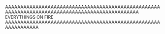 AAAAAAAAAAAAAAAAAAAAAAAAAAAAAAAAAAAAAAAAAAAAAAAAAAAAAAAAAAAAAAAAAAAAAAAAAAAAAAAAAAAAAAAAAAAAAAA
EVERYTHINGS ON FIRE
AAAAAAAAAAAAAAAAAAAAAAAAAAAAAAAAAAAAAAAAAAAAAAAAAAAAAAAAAAAAAA
